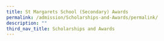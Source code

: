 ```yaml
---
title: St Margarets School (Secondary) Awards
permalink: /admission/Scholarships-and-Awards/permalink/
description: ""
third_nav_title: Scholarships and Awards
---
```

